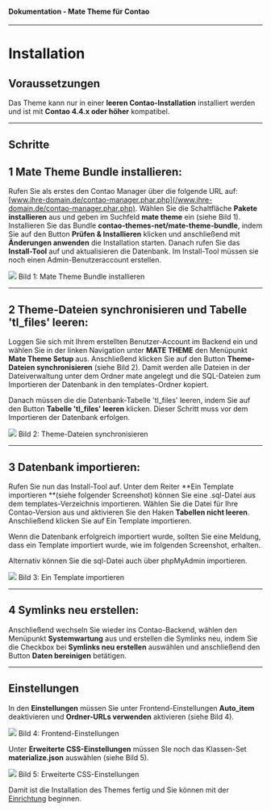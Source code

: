 #### Dokumentation - Mate Theme für Contao

---

# Installation

## Voraussetzungen

Das Theme kann nur in einer **leeren Contao-Installation** installiert werden und ist mit **Contao 4.4.x oder höher** kompatibel.

---

## Schritte

## 1 Mate Theme Bundle installieren:

Rufen Sie als erstes den Contao Manager über die folgende URL auf: [www.ihre-domain.de/contao-manager.phar.php](/www.ihre-domain.de/contao-manager.phar.php). Wählen Sie die Schaltfläche **Pakete installieren** aus und geben im Suchfeld **mate theme** ein \(siehe Bild 1\). Installieren Sie das Bundle **contao-themes-net/mate-theme-bundle**, indem Sie auf den Button **Prüfen & Installieren** klicken und anschließend mit **Änderungen anwenden** die Installation starten. Danach rufen Sie das **Install-Tool** auf und aktualisieren die Datenbank. Im Install-Tool müssen sie noch einen Admin-Benutzeraccount erstellen.

![](/images/bundle-installieren.png)
Bild 1: Mate Theme Bundle installieren

---

## 2 Theme-Dateien synchronisieren und Tabelle 'tl\_files' leeren:

Loggen Sie sich mit Ihrem erstellten Benutzer-Account im Backend ein und wählen Sie in der linken Navigation unter **MATE THEME** den Menüpunkt **Mate Theme Setup** aus. Anschließend klicken Sie auf den Button **Theme-Dateien synchronisieren** \(siehe Bild 2\). Damit werden alle Dateien in der Dateiverwaltung unter dem Ordner mate angelegt und die SQL-Dateien zum Importieren der Datenbank in den templates-Ordner kopiert.

Danach müssen die die Datenbank-Tabelle 'tl\_files' leeren, indem Sie auf den Button **Tabelle 'tl\_files' leeren** klicken. Dieser Schritt muss vor dem Importieren der Datenbank erfolgen.

![](/images/dateien-synchronisieren.png)
Bild 2: Theme-Dateien synchronisieren

---

## 3 Datenbank importieren:

Rufen Sie nun das Install-Tool auf. Unter dem Reiter **Ein Template importieren **\(siehe folgender Screenshot\) können Sie eine .sql-Datei aus dem templates-Verzeichnis importieren. Wählen Sie die Datei für Ihre Contao-Version aus und aktivieren Sie den Haken **Tabellen nicht leeren**. Anschließend klicken Sie auf Ein Template importieren.

Wenn die Datenbank erfolgreich importiert wurde, sollten Sie eine Meldung, dass ein Template importiert wurde, wie im folgenden Screenshot, erhalten.

Alternativ können Sie die sql-Datei auch über phpMyAdmin importieren.

![](/images/template_importieren.png)
Bild 3: Ein Template importieren

---

## 4 Symlinks neu erstellen:

Anschließend wechseln Sie wieder ins Contao-Backend, wählen den Menüpunkt **Systemwartung** aus und erstellen die Symlinks neu, indem Sie die Checkbox bei **Symlinks neu erstellen** auswählen und anschließend den Button **Daten bereinigen** betätigen.

---

## Einstellungen

In den **Einstellungen** müssen Sie unter Frontend-Einstellungen **Auto\_item** deaktivieren und **Ordner-URLs verwenden** aktivieren \(siehe Bild 4\).

![](/images/einstellungen.png)
Bild 4: Frontend-Einstellungen

Unter **Erweiterte CSS-Einstellungen** müssen SIe noch das Klassen-Set **materialize.json** auswählen \(siehe Bild 5\).

![](/images/advanced_classes_einstellungen.png)
Bild 5: Erweiterte CSS-Einstellungen

Damit ist die Installation des Themes fertig und Sie können mit der [Einrichtung](mate-theme/einrichtung.md) beginnen.